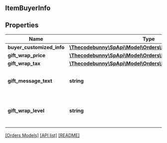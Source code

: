 ## ItemBuyerInfo

## Properties

Name | Type | Description | Notes
------------ | ------------- | ------------- | -------------
**buyer_customized_info** | [**\Thecodebunny\SpApi\Model\Orders\BuyerCustomizedInfoDetail**](BuyerCustomizedInfoDetail.md) |  | [optional]
**gift_wrap_price** | [**\Thecodebunny\SpApi\Model\Orders\Money**](Money.md) |  | [optional]
**gift_wrap_tax** | [**\Thecodebunny\SpApi\Model\Orders\Money**](Money.md) |  | [optional]
**gift_message_text** | **string** | A gift message provided by the buyer. | [optional]
**gift_wrap_level** | **string** | The gift wrap level specified by the buyer. | [optional]

[[Orders Models]](../) [[API list]](../../Api) [[README]](../../../README.md)
